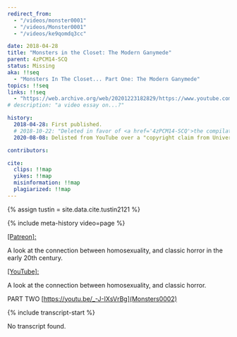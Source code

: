 ```yaml
---
redirect_from:
  - "/videos/monster0001"
  - "/videos/Monster0001"
  - "/videos/ke9qomdq3cc"

date: 2018-04-28
title: "Monsters in the Closet: The Modern Ganymede"
parent: 4zPCM14-SCQ
status: Missing
aka: !!seq
  - "Monsters In The Closet... Part One: The Modern Ganymede"
topics: !!seq
links: !!seq
  - "https://web.archive.org/web/20201223182829/https://www.youtube.com/watch?v=ke9qOMDq3cc"
# description: "a video essay on...?"

history:
  2018-04-28: First published.
  # 2018-10-22: "Deleted in favor of <a href='4zPCM14-SCQ'>the compilation video.</a>"
  2020-08-08: Delisted from YouTube over a "copyright claim from Universal".

contributors:

cite:
  clips: !!map
  yikes: !!map
  misinformation: !!map
  plagiarized: !!map
---
```

{% assign tustin = site.data.cite.tustin2121 %}

<compare>
{% include meta-history video=page %}
<credits class="desc">

<u>[Patreon]:</u>

A look at the connection between homosexuality, and classic horror in the early 20th century.

<u>[YouTube]:</u>

A look at the connection between homosexuality, and classic horror.

PART TWO
[https://youtu.be/_-J-IXsVrBg](Monsters0002)

</credits>
</compare>

{% include transcript-start %}

No transcript found.